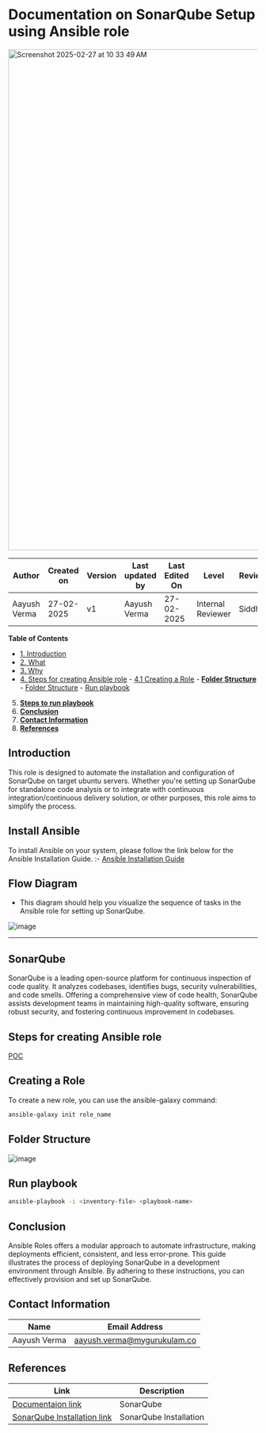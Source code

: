# Documentation on SonarQube Setup using Ansible role

<img width="1009" alt="Screenshot 2025-02-27 at 10 33 49 AM" src="https://github.com/user-attachments/assets/893aad70-ea79-4821-b06f-4c97306c3837" />


| **Author** | **Created on** | **Version** | **Last updated by**|**Last Edited On**|**Level** |**Reviewer** |
|------------|---------------------------|-------------|----------------|-----|-------------|-------------|
| Aayush Verma|   27-02-2025              | v1          | Aayush Verma   | 27-02-2025   |  Internal Reviewer | Siddharth |


**Table of Contents**

- [1. Introduction](#introduction)
- [2. What](#what)
- [3. Why](#why)
- [4. Steps for creating Ansible role](#Steps-for-creating-ansible-role)
                - [ 4.1 Creating a Role](#creating-a-role)
                - [**Folder Structure**](#folder-structure)
                - [Folder Structure](#folder-strucyure)
                - [Run playbook](#run-playbook)
   
5. [**Steps to run playbook**](#steps-to-run-playbook)
8. [**Conclusion**](#conclusion)
9. [**Contact Information**](#contact-information)
10. [**References**](#references)

## Introduction
This role is designed to automate the installation and configuration of SonarQube on target ubuntu servers. Whether you're setting up SonarQube for standalone code analysis or to integrate with continuous integration/continuous delivery solution, or other purposes, this role aims to simplify the process.


## Install Ansible

 To install Ansible on your system, please follow the link below for the Ansible Installation Guide. :- [Ansible Installation Guide]()

## Flow Diagram

* This diagram should help you visualize the sequence of tasks in the Ansible role for setting up SonarQube.

![image](https://github.com/user-attachments/assets/c591566e-eb68-4044-b7e3-326043f718b7)



***


## SonarQube 
SonarQube is a leading open-source platform for continuous inspection of code quality. It analyzes codebases, identifies bugs, security vulnerabilities, and code smells. Offering a comprehensive view of code health, SonarQube assists development teams in maintaining high-quality software, ensuring robust security, and fostering continuous improvement in codebases.


## Steps for creating Ansible role

[POC](link)

## Creating a Role

To create a new role, you can use the ansible-galaxy command:

``` sh
ansible-galaxy init role_name 
```


## Folder Structure

![image](https://github.com/user-attachments/assets/3424fd07-fd9b-464c-a0c3-c3dd526eb823)


## Run playbook

``` sh
ansible-playbook -i <inventory-file> <playbook-name>
```

## Conclusion
Ansible Roles offers a modular approach to automate infrastructure, making deployments efficient, consistent, and less error-prone.
This guide illustrates the process of deploying SonarQube in a development environment through Ansible. By adhering to these instructions, you can effectively provision and set up SonarQube.



##  Contact Information


| **Name**       | **Email Address**        |
|----------------|--------------------------|
| Aayush Verma   | <aayush.verma@mygurukulam.co> |


## References

| **Link** | **Description** |
|------------------------------------------------------|------------------|
| [Documentaion link](https://medium.com/@sanyal.s271/introduction-to-sonarqube-elevate-your-code-quality-and-security-1c42fd092bdb) | SonarQube  |
| [SonarQube Installation link](https://medium.com/@deshdeepakdhobi/how-to-install-and-configure-sonarqube-on-aws-ec2-ubuntu-22-04-c89a3f1c2447)| SonarQube Installation |
